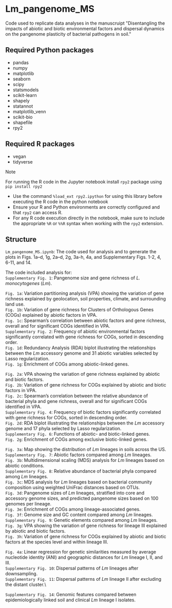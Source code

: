 # Lm_pangenome_MS
Code used to replicate data analyses in the manuscruipt "Disentangling the impacts of abiotic and biotic environmental factors and dispersal dynamics on the pangenome plasticity of bacterial pathogens in soil."

## Required Python packages
- pandas
- numpy
- matplotlib
- seaborn
- scipy
- statsmodels
- scikit-learn
- shapely
- statannot
- matplotlib_venn
- scikit-bio
- shapefile
- rpy2

## Required R packages
- vegan
- tidyverse

> [!NOTE]
> For running the R code in the Jupyter notebook install ```rpy2``` package using ```pip install rpy2```
> - Use the command ```%load_ext rpy2.ipython``` for using this library before executing the R code in the python notebook
> - Ensure your R and Python environments are correctly configured and that ```rpy2``` can access R.
> - For any R code execution directly in the notebook, make sure to include the appropriate ```%R``` or ```%%R``` syntax when working with the ```rpy2``` extension.

## Structure
```Lm_pangenome_MS.ipynb```: The code used for analysis and to generate the plots in Figs. 1a–d, 1g, 2a–d, 2g, 3a-h, 4a, and Supplementary Figs. 1-2, 4, 6-11, and 14.

The code included analysis for:\
```Supplementary Fig. 1```: Pangenome size and gene richness of _L. monocytogenes_ (_Lm_).

```Fig. 1a```: Variation partitioning analysis (VPA) showing the variation of gene richness explained by geolocation, soil properties, climate, and surrounding land use.\
```Fig. 1b```: Variation of gene richness for Clusters of Orthologous Genes (COGs) explained by abiotic factors in VPA.\
```Fig. 1c```: Spearman’s correlation between abiotic factors and gene richness, overall and for significant COGs identified in VPA.\
```Supplementary Fig. 2```: Frequency of abiotic environmental factors significantly correlated with gene richness for COGs, sorted in descending order.\
```Fig. 1d```: Redundancy Analysis (RDA) biplot illustrating the relationships between the _Lm_ accessory genome and 31 abiotic variables selected by Lasso regularization.\
```Fig. 1g```: Enrichment of COGs among abiotic-linked genes.

```Fig. 2a```: VPA showing the variation of gene richness explained by abiotic and biotic factors.\
```Fig. 2b```: Variation of gene richness for COGs explained by abiotic and biotic factors in VPA.\
```Fig. 2c```: Spearman’s correlation between the relative abundance of bacterial phyla and gene richness, overall and for significant COGs identified in VPA.\
```Supplementary Fig. 4```: Frequency of biotic factors significantly correlated with gene richness for COGs, sorted in descending order.\
```Fig. 2d```: RDA biplot illustrating the relationships between the _Lm_ accessory genome and 17 phyla selected by Lasso regularization.\
```Supplementary Fig. 6```: Functions of abiotic- and biotic-linked genes.\
```Fig. 2g```: Enrichment of COGs among exclusive biotic-linked genes.

```Fig. 3a```: Map showing the distribution of _Lm_ lineages in soils across the US.\
```Supplementary Fig. 7```: Abiotic factors compared among _Lm_ lineages.\
```Fig. 3b```: Multidimensional scaling (MDS) analysis for _Lm_ lineages based on abiotic conditions.\
```Supplementary Fig. 8```: Relative abundance of bacterial phyla compared among _Lm_ lineages.\
```Fig. 3c```: MDS analysis for _Lm_ lineages based on bacterial community composition using weighted UniFrac distances based on OTUs.\
```Fig. 3d```: Pangenome sizes of _Lm_ lineages, stratified into core and accessory genome sizes, and predicted pangenome sizes based on 100 genomes per lineage.\
```Fig. 3e```: Enrichment of COGs among lineage-associated genes.\
```Fig. 3f```: Genome size and GC content compared among _Lm_ lineages.\
```Supplementary Fig. 9```: Genetic elements compared among _Lm_ lineages.\
```Fig. 3g```: VPA showing the variation of gene richness for lineage III explained by abiotic and biotic factors.\
```Fig. 3h```: Variation of gene richness for COGs explained by abiotic and biotic factors at the species level and within lineage III.

```Fig. 4a```: Linear regression for genetic similarities measured by average nucleotide identity (ANI) and geographic distances for _Lm_ lineage I, II, and III.\
```Supplementary Fig. 10```: Dispersal patterns of _Lm_ lineages after downsampling.\
```Supplementary Fig. 11```: Dispersal patterns of _Lm_ lineage II after excluding the distant cluster.\

```Supplementary Fig. 14```: Genomic features compared between epidemiologically linked soil and clinical _Lm_ lineage I isolates.
